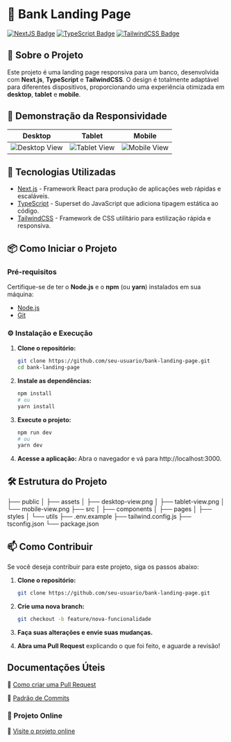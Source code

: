 # 🏦 Bank Landing Page

[![NextJS Badge](https://img.shields.io/badge/NextJS-000?style=for-the-badge&logo=next.js)](https://nextjs.org/)
[![TypeScript Badge](https://img.shields.io/badge/TypeScript-3178C6?style=for-the-badge&logo=typescript)](https://www.typescriptlang.org/)
[![TailwindCSS Badge](https://img.shields.io/badge/TailwindCSS-38B2AC?style=for-the-badge&logo=tailwind-css)](https://tailwindcss.com/)

## 📖 Sobre o Projeto

Este projeto é uma landing page responsiva para um banco, desenvolvida com **Next.js**, **TypeScript** e **TailwindCSS**. O design é totalmente adaptável para diferentes dispositivos, proporcionando uma experiência otimizada em **desktop**, **tablet** e **mobile**.

## 🌟 Demonstração da Responsividade

| Desktop | Tablet | Mobile |
|:-------:|:------:|:------:|
| ![Desktop View](./assets/desktop-view.png) | ![Tablet View](./assets/tablet-view.png) | ![Mobile View](./assets/mobile-view.png) |

## 🚀 Tecnologias Utilizadas

- [Next.js](https://nextjs.org/) - Framework React para produção de aplicações web rápidas e escaláveis.
- [TypeScript](https://www.typescriptlang.org/) - Superset do JavaScript que adiciona tipagem estática ao código.
- [TailwindCSS](https://tailwindcss.com/) - Framework de CSS utilitário para estilização rápida e responsiva.

## 📦 Como Iniciar o Projeto

### Pré-requisitos

Certifique-se de ter o **Node.js** e o **npm** (ou **yarn**) instalados em sua máquina:

- [Node.js](https://nodejs.org/)
- [Git](https://git-scm.com/)

### ⚙️ Instalação e Execução

1. **Clone o repositório:**

   ```bash
   git clone https://github.com/seu-usuario/bank-landing-page.git
   cd bank-landing-page
   ```
   
2. **Instale as dependências:**
   ```bash
   npm install
   # ou
   yarn install
   ```

3. **Execute o projeto:**
   ```bash
   npm run dev
   # ou
   yarn dev
   ```

4. **Acesse a aplicação:**
   Abra o navegador e vá para http://localhost:3000.

## 🛠️ Estrutura do Projeto

├── public
│   ├── assets
│       ├── desktop-view.png
│       ├── tablet-view.png
│       └── mobile-view.png
├── src
│   ├── components
│   ├── pages
│   ├── styles
│   └── utils
├── .env.example
├── tailwind.config.js
├── tsconfig.json
└── package.json

## 📫 Como Contribuir

Se você deseja contribuir para este projeto, siga os passos abaixo:

1. **Clone o repositório:**
   ```bash
   git clone https://github.com/seu-usuario/bank-landing-page.git
   ```

2. **Crie uma nova branch:**
   ```bash
   git checkout -b feature/nova-funcionalidade
   ```

3. **Faça suas alterações e envie suas mudanças.**
4. **Abra uma Pull Request** explicando o que foi feito, e aguarde a revisão!

## Documentações Úteis

📝 [Como criar uma Pull Request](https://www.atlassian.com/br/git/tutorials/making-a-pull-request)

💾 [Padrão de Commits](https://gist.github.com/joshbuchea/6f47e86d2510bce28f8e7f42ae84c716)

### 🚀 Projeto Online

🚀 [Visite o projeto online]()
